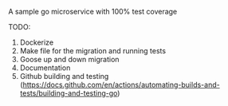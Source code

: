 A sample go microservice with 100% test coverage

TODO:
1. Dockerize
2. Make file for the migration and running tests
3. Goose up and down migration
4. Documentation
5. Github building and testing (https://docs.github.com/en/actions/automating-builds-and-tests/building-and-testing-go)
